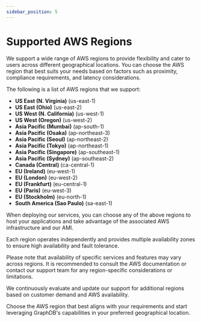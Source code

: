 ```yaml
---
sidebar_position: 5
---
```


# Supported AWS Regions

We support a wide range of AWS regions to provide flexibility and cater to users across different geographical locations. 
You can choose the AWS region that best suits your needs based on factors such as proximity,
compliance requirements, and latency considerations.

The following is a list of AWS regions that we support:

* **US East (N. Virginia)** (us-east-1)
* **US East (Ohio)** (us-east-2)
* **US West (N. California)** (us-west-1)
* **US West (Oregon)** (us-west-2)
* **Asia Pacific (Mumbai)** (ap-south-1)
* **Asia Pacific (Osaka)** (ap-northeast-3)
* **Asia Pacific (Seoul)** (ap-northeast-2)
* **Asia Pacific (Tokyo)** (ap-northeast-1)
* **Asia Pacific (Singapore)** (ap-southeast-1)
* **Asia Pacific (Sydney)** (ap-southeast-2)
* **Canada (Central)** (ca-central-1)
* **EU (Ireland)** (eu-west-1)
* **EU (London)** (eu-west-2)
* **EU (Frankfurt)** (eu-central-1)
* **EU (Paris)** (eu-west-3)
* **EU (Stockholm)** (eu-north-1)
* **South America (Sao Paulo)** (sa-east-1)

When deploying our services, you can choose any of the above regions to host your applications and take advantage 
of the associated AWS infrastructure and our AMI. 

Each region operates independently and provides multiple availability zones to ensure high availability 
and fault tolerance.

Please note that availability of specific services and features may vary across regions. 
It is recommended to consult the AWS documentation or contact our support team for any region-specific considerations 
or limitations.

We continuously evaluate and update our support for additional regions based on customer demand and AWS availability. 

Choose the AWS region that best aligns with your requirements and start leveraging GraphDB's capabilities
in your preferred geographical location.